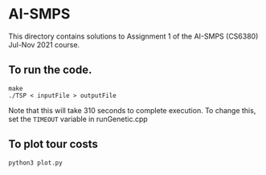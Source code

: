 # AI-SMPS

This directory contains solutions to Assignment 1 of the AI-SMPS (CS6380) Jul-Nov 2021 course.

## To run the code.
```
make
./TSP < inputFile > outputFile
```
Note that this will take 310 seconds to complete execution. To change this, set the ```TIMEOUT``` variable in runGenetic.cpp

## To plot tour costs
```
python3 plot.py
```
